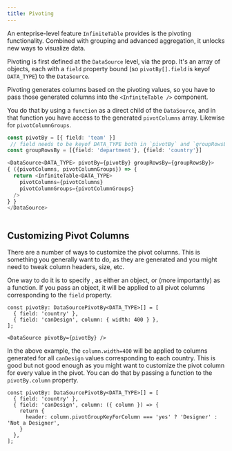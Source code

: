 ```yaml
---
title: Pivoting
---
```


An enteprise-level feature `InfiniteTable` provides is the pivoting functionality. Combined with grouping and advanced aggregation, it unlocks new ways to visualize data.

Pivoting is first defined at the `DataSource` level, via the <PropLink name="pivotBy" /> prop. It's an array of objects, each with a `field` property bound (so `pivotBy[].field` is keyof `DATA_TYPE`) to the `DataSource`.


<Note>

Pivoting generates columns based on the pivoting values, so you have to pass those generated columns into the `<InfiniteTable />` component.

You do that by using a `function` as a direct child of the `DataSource`, and in that function you have access to the generated `pivotColumns` array. Likewise for `pivotColumnGroups`.

</Note>


```ts
const pivotBy = [{ field: 'team' }]
 // field needs to be keyof DATA_TYPE both in `pivotBy` and `groupRowsBy`
const groupRowsBy = [{field: 'department'}, {field: 'country'}]

<DataSource<DATA_TYPE> pivotBy={pivotBy} groupRowsBy={groupRowsBy}>
{ ({pivotColumns, pivotColumnGroups}) => {
  return <InfiniteTable<DATA_TYPE>
    pivotColumns={pivotColumns}
    pivotColumnGroups={pivotColumnGroups}
  />
} }
</DataSource>
```

<Sandpack>

```ts file=pivoting-example.page.tsx
```

</Sandpack>


## Customizing Pivot Columns

There are a number of ways to customize the pivot columns. This is something you generally want to do, as they are generated and you might need to tweak column headers, size, etc.

One way to do it is to specify <DPropLink name="pivotBy.column" />, as either an object, or (more importantly) as a function.
If you pass an object, it will be applied to all pivot columns corresponding to the `field` property.


```tsx
const pivotBy: DataSourcePivotBy<DATA_TYPE>[] = [
  { field: 'country' },
  { field: 'canDesign', column: { width: 400 } },
];

<DataSource pivotBy={pivotBy} />
```

In the above example, the `column.width=400` will be applied to columns generated for all `canDesign` values corresponding to each country. This is good but not good enough as you might want to customize the pivot column for every value in the pivot. You can do that by passing a function to the `pivotBy.column` property.

```tsx
const pivotBy: DataSourcePivotBy<DATA_TYPE>[] = [
  { field: 'country' },
  { field: 'canDesign', column: ({ column }) => {
    return {
      header: column.pivotGroupKeyForColumn === 'yes' ? 'Designer' : 'Not a Designer',
    }
  },
];
```

